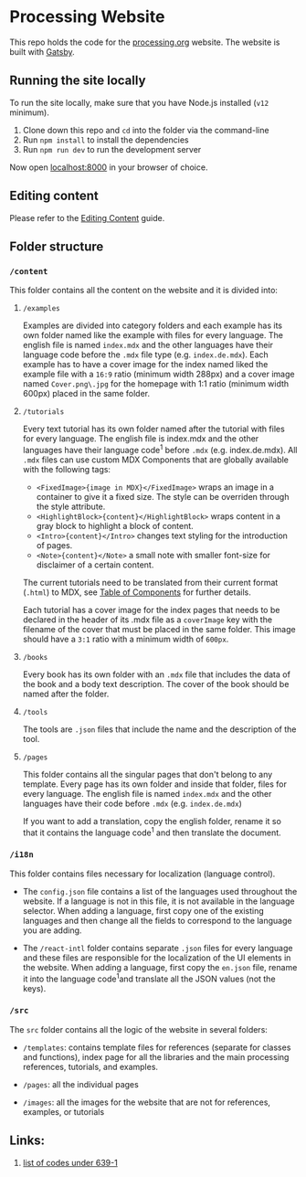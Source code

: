 # Processing Website

This repo holds the code for the [processing.org](https://processing.org) website. The website is built with [Gatsby](https://www.gatsbyjs.com/).

## Running the site locally

To run the site locally, make sure that you have Node.js installed (`v12` minimum).

1. Clone down this repo and `cd` into the folder via the command-line
2. Run `npm install` to install the dependencies
3. Run `npm run dev` to run the development server

Now open [localhost:8000](http://localhost:8000) in your browser of choice.

## Editing content

Please refer to the [Editing Content](/docs/editing-content.md) guide.

## Folder structure

### `/content`

This folder contains all the content on the website and it is divided into:

1. `/examples`

   Examples are divided into category folders and each example has its own folder named like the example with files for every language. The english file is named `index.mdx` and the other languages have their language code before the `.mdx` file type (e.g. `index.de.mdx`). Each example has to have a cover image for the index named liked the example file with a `16:9` ratio (minimum width 288px) and a cover image named `Cover.png\.jpg` for the homepage with 1:1 ratio (minimum width 600px) placed in the same folder.

2. `/tutorials`

   Every text tutorial has its own folder named after the tutorial with files for every language. The english file is index.mdx and the other languages have their language code<sup>1</sup> before `.mdx` (e.g. index.de.mdx). All `.mdx` files can use custom MDX Components that are globally available with the following tags:

   - `<FixedImage>{image in MDX}</FixedImage>` wraps an image in a container to give it a fixed size. The style can be overriden through the style attribute.
   - `<HighlightBlock>{content}</HighlightBlock>` wraps content in a gray block to highlight a block of content.
   - `<Intro>{content}</Intro>` changes text styling for the introduction of pages.
   - `<Note>{content}</Note>` a small note with smaller font-size for disclaimer of a certain content.

   The current tutorials need to be translated from their current format (`.html`) to MDX, see [Table of Components](https://mdxjs.com/table-of-components) for further details.

   Each tutorial has a cover image for the index pages that needs to be declared in the header of its .mdx file as a `coverImage` key with the filename of the cover that must be placed in the same folder. This image should have a `3:1` ratio with a minimum width of `600px`.

3. `/books`

   Every book has its own folder with an `.mdx` file that includes the data of the book and a body text description. The cover of the book should be named after the folder.

4. `/tools`

   The tools are `.json` files that include the name and the description of the tool.

5. `/pages`

   This folder contains all the singular pages that don't belong to any template. Every page has its own folder and inside that folder, files for every language. The english file is named `index.mdx` and the other languages have their code before `.mdx` (e.g. `index.de.mdx`)

   If you want to add a translation, copy the english folder, rename it so that it contains the language code<sup>1</sup> and then translate the document.

### `/i18n`

This folder contains files necessary for localization (language control).

- The `config.json` file contains a list of the languages used throughout the website. If a language is not in this file, it is not available in the language selector. When adding a language, first copy one of the existing languages and then change all the fields to correspond to the language you are adding.

- The `/react-intl` folder contains separate `.json` files for every language and these files are responsible for the localization of the UI elements in the website. When adding a language, first copy the `en.json` file, rename it into the language code<sup>1</sup>and translate all the JSON values (not the keys).

### `/src`

The `src` folder contains all the logic of the website in several folders:

- `/templates`: contains template files for references (separate for classes and functions), index page for all the libraries and the main processing references, tutorials, and examples.

- `/pages`: all the individual pages

- `/images`: all the images for the website that are not for references, examples, or tutorials

## Links:

1. [list of codes under 639-1](https://en.wikipedia.org/wiki/List_of_ISO_639-1_codes)
